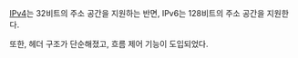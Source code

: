 [IPv4](IPv4.md)는 32비트의 주소 공간을 지원하는 반면, IPv6는 128비트의 주소 공간을 지원한다.

또한, 헤더 구조가 단순해졌고, 흐름 제어 기능이 도입되었다.